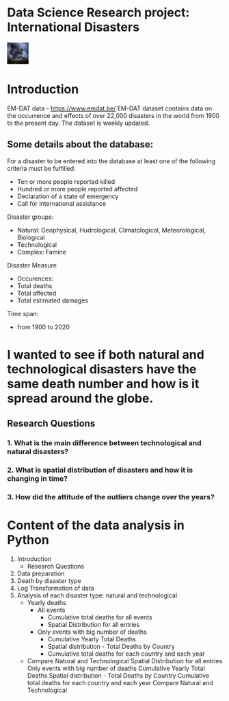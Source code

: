 # Data Science Research project: International Disasters

<img src="./Disaster_img.jpg" alt="Disaster image" style="width:50px; height:50px;"/>

# Introduction

EM-DAT data - https://www.emdat.be/
EM-DAT dataset contains data on the occurrence and effects of over 22,000 disasters in the world from 1900 to the present day. The dataset is weekly updated.


## Some details about the database:

For a disaster to be entered into the database at least one of the following criteria must be fulfilled:
- Ten or more people reported killed
- Hundred or more people reported affected
- Declaration of a state of emergency
- Call for international assistance

Disaster groups:
- Natural: Geophysical, Hudrological, Climatological, Meteorological, Biological
- Technological
- Complex: Famine

Disaster Measure
- Occurences:
- Total deaths
- Total affected
- Total estimated damages

Time span:
- from 1900 to 2020

# I wanted to see if both natural and technological disasters have the same death number and how is it spread around the globe.

## Research Questions
### 1. What is the main difference between technological and natural disasters?
### 2. What is spatial distribution of disasters and how it is changing in time?
### 3. How did the attitude of the outliers change over the years?


# **Content of the data analysis in Python**

1. Introduction
    - Research Questions
2. Data preparation
3. Death by disaster type
4. Log Transformation of data
5. Analysis of each disaster type: natural and technological
    - Yearly deaths
        - All events
            - Cumulative total deaths for all events
            - Spatial Distribution for all entries
        - Only events with big number of deaths
            - Cumulative Yearly Total Deaths
            - Spatial distribution -  Total Deaths by Country
            - Cumulative total deaths for each country and each year
    - Compare Natural and Technological
Spatial Distribution for all entries
Only events with big number of deaths
Cumulative Yearly Total Deaths
Spatial distribution - Total Deaths by Country
Cumulative total deaths for each country and each year
Compare Natural and Technological

